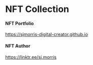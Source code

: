 # NFT Collection 


#### NFT Portfolio
https://sjmorris-digital-creator.github.io

#### NFT Author
https://linktr.ee/sj.morris
